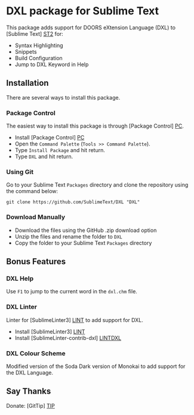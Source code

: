 # DXL package for Sublime Text

This package adds support for DOORS eXtension Language (DXL) to [Sublime Text] [ST2] for:

* Syntax Highlighting
* Snippets
* Build Configuration
* Jump to DXL Keyword in Help

## Installation

There are several ways to install this package.

### Package Control

The easiest way to install this package is through [Package Control] [PC].

* Install [Package Control] [PC]
* Open the `Command Palette` (`Tools >> Command Palette`).
* Type `Install Package` and hit return.
* Type `DXL` and hit return.

### Using Git

Go to your Sublime Text `Packages` directory and clone the repository using the command below:

    git clone https://github.com/SublimeText/DXL "DXL"

### Download Manually

* Download the files using the GitHub .zip download option
* Unzip the files and rename the folder to `DXL`
* Copy the folder to your Sublime Text `Packages` directory

## Bonus Features

### DXL Help

Use `F1` to jump to the current word in the `dxl.chm` file.

### DXL Linter

Linter for [SublimeLinter3] [LINT] to add support for DXL.

* Install [SublimeLinter3] [LINT]
* Install [SublimeLinter-contrib-dxl] [LINTDXL]

### DXL Colour Scheme

Modified version of the Soda Dark version of Monokai to add support for the DXL Language.

## Say Thanks

Donate: [GitTip] [TIP] 

 [ST2]: http://www.sublimetext.com/
 [PC]: http://wbond.net/sublime_packages/package_control
 [LINT]: https://github.com/SublimeLinter/SublimeLinter3
 [LINTDXL]: https://github.com/Adarma/SublimeLinter-contrib-dxl
 [TIP]: https://www.gittip.com/Adarma/

